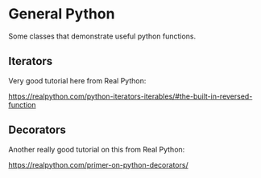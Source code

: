 # General Python

Some classes that demonstrate useful python functions.

## Iterators

Very good tutorial here from Real Python:

https://realpython.com/python-iterators-iterables/#the-built-in-reversed-function

## Decorators

Another really good tutorial on this from Real Python:

https://realpython.com/primer-on-python-decorators/